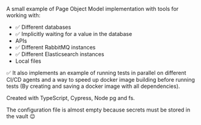 A small example of Page Object Model implementation with tools for working with:
  - ✅ Different databases
  - ✅ Implicitly waiting for a value in the database
  - APIs
  - ✅ Different RabbitMQ instances
  - ✅ Different Elasticsearch instances
  - Local files
    
✅ It also implements an example of running tests in parallel on different CI/CD agents and a way to speed up docker image building before running tests (By creating and saving a docker image with all dependencies).

Created with TypeScript, Cypress, Node pg and fs.

The configuration file is almost empty because secrets must be stored in the vault 😉
